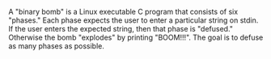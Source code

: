 A "binary bomb" is a Linux executable C program that consists of six
"phases." Each phase expects the user to enter a particular string
on stdin.  If the user enters the expected string, then that phase
is "defused."  Otherwise the bomb "explodes" by printing "BOOM!!!".
The goal is to defuse as many phases as possible.
